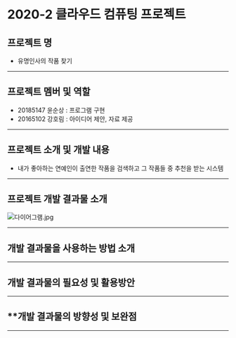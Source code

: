 # **2020-2 클라우드 컴퓨팅 프로젝트**
## **프로젝트 명**
- 유명인사의 작품 찾기
---
## **프로젝트 멤버 및 역할**
- 20185147 윤순상 : 프로그램 구현
- 20165102 강호림 : 아이디어 제안, 자료 제공
---
## **프로젝트 소개 및 개발 내용**
- 내가 좋아하는 연예인이 출연한 작품을 검색하고 그 작품들 중 추천을 받는 시스템 
---
## **프로젝트 개발 결과물 소개**
![다이어그램.jpg](다이어그램.jpg)

---
## **개발 결과물을 사용하는 방법 소개**

---
## **개발 결과물의 필요성 및 활용방안**

---
## **개발 결과물의 방향성 및 보완점

---